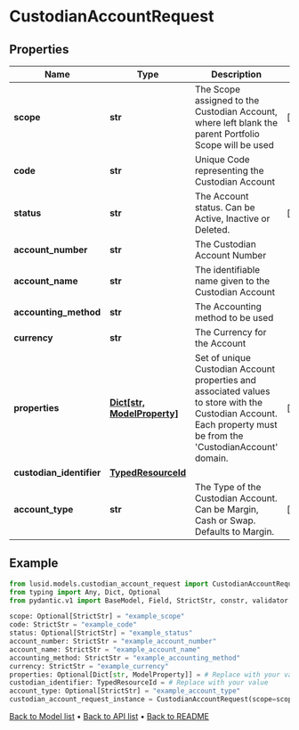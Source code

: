 # CustodianAccountRequest

## Properties
Name | Type | Description | Notes
------------ | ------------- | ------------- | -------------
**scope** | **str** | The Scope assigned to the Custodian Account, where left blank the parent Portfolio Scope will be used | [optional] 
**code** | **str** | Unique Code representing the Custodian Account | 
**status** | **str** | The Account status. Can be Active, Inactive or Deleted. | [optional] 
**account_number** | **str** | The Custodian Account Number | 
**account_name** | **str** | The identifiable name given to the Custodian Account | 
**accounting_method** | **str** | The Accounting method to be used | 
**currency** | **str** | The Currency for the Account | 
**properties** | [**Dict[str, ModelProperty]**](ModelProperty.md) | Set of unique Custodian Account properties and associated values to store with the Custodian Account. Each property must be from the &#39;CustodianAccount&#39; domain. | [optional] 
**custodian_identifier** | [**TypedResourceId**](TypedResourceId.md) |  | 
**account_type** | **str** | The Type of the Custodian Account. Can be Margin, Cash or Swap. Defaults to Margin. | [optional] 
## Example

```python
from lusid.models.custodian_account_request import CustodianAccountRequest
from typing import Any, Dict, Optional
from pydantic.v1 import BaseModel, Field, StrictStr, constr, validator

scope: Optional[StrictStr] = "example_scope"
code: StrictStr = "example_code"
status: Optional[StrictStr] = "example_status"
account_number: StrictStr = "example_account_number"
account_name: StrictStr = "example_account_name"
accounting_method: StrictStr = "example_accounting_method"
currency: StrictStr = "example_currency"
properties: Optional[Dict[str, ModelProperty]] = # Replace with your value
custodian_identifier: TypedResourceId = # Replace with your value
account_type: Optional[StrictStr] = "example_account_type"
custodian_account_request_instance = CustodianAccountRequest(scope=scope, code=code, status=status, account_number=account_number, account_name=account_name, accounting_method=accounting_method, currency=currency, properties=properties, custodian_identifier=custodian_identifier, account_type=account_type)

```

[Back to Model list](../README.md#documentation-for-models) &#8226; [Back to API list](../README.md#documentation-for-api-endpoints) &#8226; [Back to README](../README.md)

